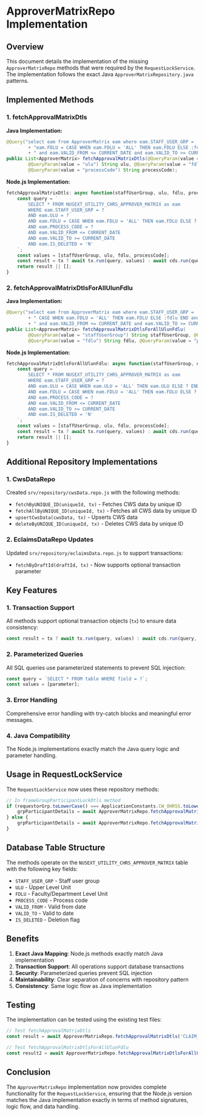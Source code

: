 # ApproverMatrixRepo Implementation

## Overview

This document details the implementation of the missing `ApproverMatrixRepo` methods that were required by the `RequestLockService`. The implementation follows the exact Java `ApproverMatrixRepository.java` patterns.

## Implemented Methods

### 1. fetchApprovalMatrixDtls

**Java Implementation:**

```java
@Query("select eam from ApproverMatrix eam where eam.STAFF_USER_GRP = :staffUserGroup and eam.ULU = :ulu and "
        + "eam.FDLU = CASE WHEN eam.FDLU = 'ALL' THEN eam.FDLU ELSE :fdlu END and eam.PROCESS_CODE = :processCode"
        + " and eam.VALID_FROM <= CURRENT_DATE and eam.VALID_TO >= CURRENT_DATE and eam.IS_DELETED='N'")
public List<ApproverMatrix> fetchApprovalMatrixDtls(@QueryParam(value = "staffUserGroup") String staffUserGroup,
        @QueryParam(value = "ulu") String ulu, @QueryParam(value = "fdlu") String fdlu,
        @QueryParam(value = "processCode") String processCode);
```

**Node.js Implementation:**

```javascript
fetchApprovalMatrixDtls: async function(staffUserGroup, ulu, fdlu, processCode, tx = null) {
    const query = `
        SELECT * FROM NUSEXT_UTILITY_CHRS_APPROVER_MATRIX as eam 
        WHERE eam.STAFF_USER_GRP = ? 
        AND eam.ULU = ? 
        AND eam.FDLU = CASE WHEN eam.FDLU = 'ALL' THEN eam.FDLU ELSE ? END 
        AND eam.PROCESS_CODE = ? 
        AND eam.VALID_FROM <= CURRENT_DATE 
        AND eam.VALID_TO >= CURRENT_DATE 
        AND eam.IS_DELETED = 'N'
    `;
    const values = [staffUserGroup, ulu, fdlu, processCode];
    const result = tx ? await tx.run(query, values) : await cds.run(query, values);
    return result || [];
}
```

### 2. fetchApprovalMatrixDtlsForAllUlunFdlu

**Java Implementation:**

```java
@Query("select eam from ApproverMatrix eam where eam.STAFF_USER_GRP = :staffUserGroup and eam.ULU = CASE WHEN eam.ULU = 'ALL' THEN eam.ULU ELSE :ulu END and eam.FDLU = "
        + " CASE WHEN eam.FDLU = 'ALL' THEN eam.FDLU ELSE :fdlu END and eam.PROCESS_CODE = :processCode"
        + " and eam.VALID_FROM <= CURRENT_DATE and eam.VALID_TO >= CURRENT_DATE and eam.IS_DELETED='N'")
public List<ApproverMatrix> fetchApprovalMatrixDtlsForAllUlunFdlu(
        @QueryParam(value = "staffUserGroup") String staffUserGroup, @QueryParam(value = "ulu") String ulu,
        @QueryParam(value = "fdlu") String fdlu, @QueryParam(value = "processCode") String processCode);
```

**Node.js Implementation:**

```javascript
fetchApprovalMatrixDtlsForAllUlunFdlu: async function(staffUserGroup, ulu, fdlu, processCode, tx = null) {
    const query = `
        SELECT * FROM NUSEXT_UTILITY_CHRS_APPROVER_MATRIX as eam 
        WHERE eam.STAFF_USER_GRP = ? 
        AND eam.ULU = CASE WHEN eam.ULU = 'ALL' THEN eam.ULU ELSE ? END 
        AND eam.FDLU = CASE WHEN eam.FDLU = 'ALL' THEN eam.FDLU ELSE ? END 
        AND eam.PROCESS_CODE = ? 
        AND eam.VALID_FROM <= CURRENT_DATE 
        AND eam.VALID_TO >= CURRENT_DATE 
        AND eam.IS_DELETED = 'N'
    `;
    const values = [staffUserGroup, ulu, fdlu, processCode];
    const result = tx ? await tx.run(query, values) : await cds.run(query, values);
    return result || [];
}
```

## Additional Repository Implementations

### 1. CwsDataRepo

Created `srv/repository/cwsData.repo.js` with the following methods:

- `fetchByUNIQUE_ID(uniqueId, tx)` - Fetches CWS data by unique ID
- `fetchAllByUNIQUE_ID(uniqueId, tx)` - Fetches all CWS data by unique ID
- `upsertCwsData(cwsData, tx)` - Upserts CWS data
- `deleteByUNIQUE_ID(uniqueId, tx)` - Deletes CWS data by unique ID

### 2. EclaimsDataRepo Updates

Updated `srv/repository/eclaimsData.repo.js` to support transactions:

- `fetchByDraftId(draftId, tx)` - Now supports optional transaction parameter

## Key Features

### 1. Transaction Support

All methods support optional transaction objects (`tx`) to ensure data consistency:

```javascript
const result = tx ? await tx.run(query, values) : await cds.run(query, values);
```

### 2. Parameterized Queries

All SQL queries use parameterized statements to prevent SQL injection:

```javascript
const query = `SELECT * FROM table WHERE field = ?`;
const values = [parameter];
```

### 3. Error Handling

Comprehensive error handling with try-catch blocks and meaningful error messages.

### 4. Java Compatibility

The Node.js implementations exactly match the Java query logic and parameter handling.

## Usage in RequestLockService

The `RequestLockService` now uses these repository methods:

```javascript
// In frameGroupParticipantLockDtls method
if (requestorGrp.toLowerCase() === ApplicationConstants.CW_OHRSS.toLowerCase()) {
    grpParticipantDetails = await ApproverMatrixRepo.fetchApprovalMatrixDtlsForAllUlunFdlu(requestorGrp, ulu, fdlu, processCode, tx);
} else {
    grpParticipantDetails = await ApproverMatrixRepo.fetchApprovalMatrixDtls(requestorGrp, ulu, fdlu, processCode, tx);
}
```

## Database Table Structure

The methods operate on the `NUSEXT_UTILITY_CHRS_APPROVER_MATRIX` table with the following key fields:

- `STAFF_USER_GRP` - Staff user group
- `ULU` - Upper Level Unit
- `FDLU` - Faculty/Department Level Unit
- `PROCESS_CODE` - Process code
- `VALID_FROM` - Valid from date
- `VALID_TO` - Valid to date
- `IS_DELETED` - Deletion flag

## Benefits

1. **Exact Java Mapping**: Node.js methods exactly match Java implementation
2. **Transaction Support**: All operations support database transactions
3. **Security**: Parameterized queries prevent SQL injection
4. **Maintainability**: Clear separation of concerns with repository pattern
5. **Consistency**: Same logic flow as Java implementation

## Testing

The implementation can be tested using the existing test files:

```javascript
// Test fetchApprovalMatrixDtls
const result = await ApproverMatrixRepo.fetchApprovalMatrixDtls('CLAIM_ASSISTANT', 'ULU001', 'FDLU001', '101');

// Test fetchApprovalMatrixDtlsForAllUlunFdlu
const result2 = await ApproverMatrixRepo.fetchApprovalMatrixDtlsForAllUlunFdlu('CW_OHRSS', 'ULU001', 'FDLU001', '201');
```

## Conclusion

The `ApproverMatrixRepo` implementation now provides complete functionality for the `RequestLockService`, ensuring that the Node.js version matches the Java implementation exactly in terms of method signatures, logic flow, and data handling.
